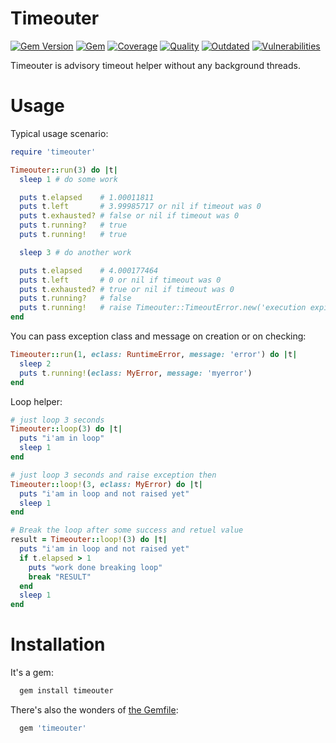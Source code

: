# Timeouter

[![Gem Version](https://badge.fury.io/rb/timeouter.svg)](https://rubygems.org/gems/timeouter)
[![Gem](https://img.shields.io/gem/dt/timeouter.svg)](https://rubygems.org/gems/timeouter/versions)
[![Coverage](https://lysander.x.rnds.pro/api/v1/badges/timeouter_coverage.svg)](https://lysander.x.rnds.pro/api/v1/badges/timeouter_coverage.html)
[![Quality](https://lysander.x.rnds.pro/api/v1/badges/timeouter_quality.svg)](https://lysander.x.rnds.pro/api/v1/badges/timeouter_quality.html)
[![Outdated](https://lysander.x.rnds.pro/api/v1/badges/timeouter_outdated.svg)](https://lysander.x.rnds.pro/api/v1/badges/timeouter_outdated.html)
[![Vulnerabilities](https://lysander.x.rnds.pro/api/v1/badges/timeouter_vulnerable.svg)](https://lysander.x.rnds.pro/api/v1/badges/timeouter_vulnerable.html)

Timeouter is advisory timeout helper without any background threads.

# Usage

Typical usage scenario:

```ruby
require 'timeouter'

Timeouter::run(3) do |t|
  sleep 1 # do some work

  puts t.elapsed    # 1.00011811
  puts t.left       # 3.99985717 or nil if timeout was 0
  puts t.exhausted? # false or nil if timeout was 0
  puts t.running?   # true
  puts t.running!   # true

  sleep 3 # do another work

  puts t.elapsed    # 4.000177464
  puts t.left       # 0 or nil if timeout was 0
  puts t.exhausted? # true or nil if timeout was 0
  puts t.running?   # false
  puts t.running!   # raise Timeouter::TimeoutError.new('execution expired')
end
```

You can pass exception class and message on creation or on checking:

```ruby
Timeouter::run(1, eclass: RuntimeError, message: 'error') do |t|
  sleep 2
  puts t.running!(eclass: MyError, message: 'myerror')
end
```

Loop helper:

```ruby
# just loop 3 seconds
Timeouter::loop(3) do |t|
  puts "i'am in loop"
  sleep 1
end

# just loop 3 seconds and raise exception then
Timeouter::loop!(3, eclass: MyError) do |t|
  puts "i'am in loop and not raised yet"
  sleep 1
end

# Break the loop after some success and retuel value
result = Timeouter::loop!(3) do |t|
  puts "i'am in loop and not raised yet"
  if t.elapsed > 1
    puts "work done breaking loop"
    break "RESULT"
  end
  sleep 1
end
```

# Installation

It's a gem:
```bash
  gem install timeouter
```
There's also the wonders of [the Gemfile](http://bundler.io):
```ruby
  gem 'timeouter'
```


